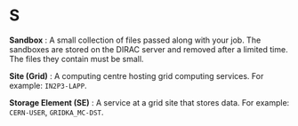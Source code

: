 # S

**Sandbox**
: A small collection of files passed along with your job. The sandboxes are stored on the DIRAC server and removed after a limited time. The files they contain must be small.

**Site (Grid)**
: A computing centre hosting grid computing services. For example: `IN2P3-LAPP`.

**Storage Element (SE)**
: A service at a grid site that stores data. For example: `CERN-USER`, `GRIDKA_MC-DST`.
